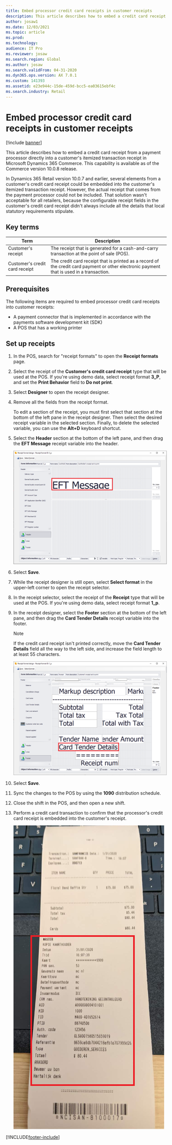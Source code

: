 ```yaml
---
title: Embed processor credit card receipts in customer receipts
description: This article describes how to embed a credit card receipt from a payment processor directly into a customer's itemized transaction receipt in Microsoft Dynamics 365 Commerce.
author: josaw1
ms.date: 12/03/2021
ms.topic: article
ms.prod: 
ms.technology: 
audience: IT Pro
ms.reviewer: josaw
ms.search.region: Global
ms.author: josaw
ms.search.validFrom: 04-31-2020
ms.dyn365.ops.version: AX 7.0.1
ms.custom: 141393
ms.assetid: e23e944c-15de-459d-bcc5-ea03615ebf4c
ms.search.industry: Retail
---
```


# Embed processor credit card receipts in customer receipts

[!include [banner](../includes/banner.md)]

This article describes how to embed a credit card receipt from a payment processor directly into a customer's itemized transaction receipt in Microsoft Dynamics 365 Commerce. This capability is available as of the Commerce version 10.0.8 release.

In Dynamics 365 Retail version 10.0.7 and earlier, several elements from a customer's credit card receipt could be embedded into the customer's itemized transaction receipt. However, the actual receipt that comes from the payment processor could not be included. That solution wasn't acceptable for all retailers, because the configurable receipt fields in the customer's credit card receipt didn't always include all the details that local statutory requirements stipulate.

## Key terms

| Term | Description |
|---|---|
| Customer's receipt | The receipt that is generated for a cash-and-carry transaction at the point of sale (POS). |
| Customer's credit card receipt | The credit card receipt that is printed as a record of the credit card payment or other electronic payment that is used in a transaction. |

## Prerequisites

The following items are required to embed processor credit card receipts into customer receipts:

- A payment connector that is implemented in accordance with the payments software development kit (SDK)
- A POS that has a working printer

## Set up receipts

1. In the POS, search for "receipt formats" to open the **Receipt formats** page.
2. Select the receipt of the **Customer's credit card receipt** type that will be used at the POS. If you're using demo data, select receipt format **3\_P**, and set the **Print Behavior** field to **Do not print**.
3. Select **Designer** to open the receipt designer.
4. Remove all the fields from the receipt format.

    To edit a section of the receipt, you must first select that section at the bottom of the left pane in the receipt designer. Then select the desired receipt variable in the selected section. Finally, to delete the selected variable, you can use the **Alt+D** keyboard shortcut.

5. Select the **Header** section at the bottom of the left pane, and then drag the **EFT Message** receipt variable into the header.

    ![EFT Message variable in the header of the cardholder's receipt.](media/Cardholders.png)

6. Select **Save**.
7. While the receipt designer is still open, select **Select format** in the upper-left corner to open the receipt selector.
8. In the receipt selector, select the receipt of the **Receipt** type that will be used at the POS. If you're using demo data, select receipt format **1\_p**.
9. In the receipt designer, select the **Footer** section at the bottom of the left pane, and then drag the **Card Tender Details** receipt variable into the footer.

    > [!NOTE]
    > If the credit card receipt isn't printed correctly, move the **Card Tender Details** field all the way to the left side, and increase the field length to at least 55 characters.

    ![Card Tender Details variable in the footer of the customer's receipt.](media/customersreceipt.png)

10. Select **Save**.
11. Sync the changes to the POS by using the **1090** distribution schedule.
12. Close the shift in the POS, and then open a new shift.
13. Perform a credit card transaction to confirm that the processor's credit card receipt is embedded into the customer's receipt.

    ![Customer's receipt that includes credit card details.](media/receipt_w_cc.png)


[!INCLUDE[footer-include](../../includes/footer-banner.md)]
